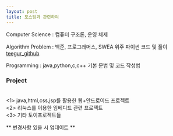 ```yaml
---
layout: post
title: 포스팅과 관련하여
---
```


Computer Science : 컴퓨터 구조론, 운영 체제

Algorithm Problem : 백준, 프로그래머스, SWEA 위주 파이썬 코드 및 풀이 
          [teegur_github](https://github.com/teegur)

Programming : java,python,c,c++ 기본 문법 및 코드 작성법


<h3>Project</h3><br>
<1> java,html,css,jsp를 활용한 웹+안드로이드 프로젝트<br>
<2> 리눅스를 이용한 임베디드 관련 프로젝트<br>
<3> 기타 토이프로젝트들<br>


** 변경사항 있을 시 업데이트 **


